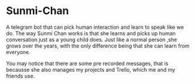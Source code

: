 # Sunmi-Chan
A telegram bot that can pick human interaction and learn to speak like we do.
The way Sunmi Chan works is that she learns and picks up human conversation just as a young child does. Just like a normal person ,she grows over the years, with the only difference being that she can learn from everyone.

You may notice that there are some pre recorded messages, that is becausse she also manages my projects and Trello, which me and my friends use.
